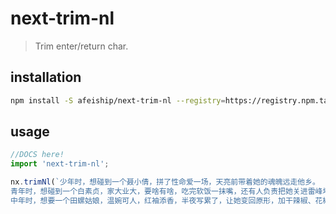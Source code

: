 # next-trim-nl
> Trim enter/return char.

## installation
```bash
npm install -S afeiship/next-trim-nl --registry=https://registry.npm.taobao.org
```

## usage
```js
//DOCS here!
import 'next-trim-nl';

nx.trimNl(`少年时，想碰到一个聂小倩，拼了性命爱一场，天亮前带着她的魂魄远走他乡。
青年时，想碰到一个白素贞，家大业大，要啥有啥，吃完软饭一抹嘴，还有人负责把她关进雷峰塔。
中年时，想要一个田螺姑娘，温婉可人，红袖添香，半夜写累了，让她变回原形，加干辣椒、花椒、姜、蒜片爆炒，淋入香油，起锅装盘。`);
```
